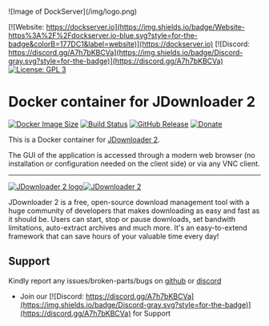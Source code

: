 <br />
![Image of DockServer](/img/logo.png)

[![Website: https://dockserver.io](https://img.shields.io/badge/Website-https%3A%2F%2Fdockserver.io-blue.svg?style=for-the-badge&colorB=177DC1&label=website)](https://dockserver.io)
[![Discord: https://discord.gg/A7h7bKBCVa](https://img.shields.io/badge/Discord-gray.svg?style=for-the-badge)](https://discord.gg/A7h7bKBCVa)
[![License: GPL 3](https://img.shields.io/badge/License-GPL%203-blue.svg?style=for-the-badge&colorB=177DC1&label=license)](LICENSE)

# Docker container for JDownloader 2

[![Docker Image Size](https://img.shields.io/docker/image-size/jlesage/jdownloader-2/latest)](https://hub.docker.com/r/jlesage/jdownloader-2/tags) [![Build Status](https://drone.le-sage.com/api/badges/jlesage/docker-jdownloader-2/status.svg)](https://drone.le-sage.com/jlesage/docker-jdownloader-2) [![GitHub Release](https://img.shields.io/github/release/jlesage/docker-jdownloader-2.svg)](https://github.com/jlesage/docker-jdownloader-2/releases/latest) [![Donate](https://img.shields.io/badge/Donate-PayPal-green.svg)](https://paypal.me/JocelynLeSage/0usd)

This is a Docker container for [JDownloader 2](http://jdownloader.org/).

The GUI of the application is accessed through a modern web browser (no installation or configuration needed on the client side) or via any VNC client.

---

[![JDownloader 2 logo](https://images.weserv.nl/?url=raw.githubusercontent.com/jlesage/docker-templates/master/jlesage/images/jdownloader-2-icon.png&w=200)](http://jdownloader.org/)[![JDownloader 2](https://dummyimage.com/400x110/ffffff/575757&text=JDownloader+2)](http://jdownloader.org/)

JDownloader 2 is a free, open-source download management tool with a huge
community of developers that makes downloading as easy and fast as it should be.
Users can start, stop or pause downloads, set bandwith limitations, auto-extract
archives and much more. It's an easy-to-extend framework that can save hours of
your valuable time every day!

## Support

Kindly report any issues/broken-parts/bugs on [github](https://github.com/dockserver/dockserver/issues) or [discord](https://discord.gg/A7h7bKBCVa)

- Join our [![Discord: https://discord.gg/A7h7bKBCVa](https://img.shields.io/badge/Discord-gray.svg?style=for-the-badge)](https://discord.gg/A7h7bKBCVa) for Support
